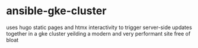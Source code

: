 # ansible-gke-cluster
uses hugo static pages and htmx interactivity to trigger server-side updates together in a gke cluster yeilding a modern and very performant site free of bloat
